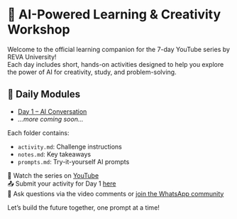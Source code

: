 # 🤖 AI-Powered Learning & Creativity Workshop

Welcome to the official learning companion for the 7-day YouTube series by REVA University!  
Each day includes short, hands-on activities designed to help you explore the power of AI for creativity, study, and problem-solving.

## 📅 Daily Modules

- [Day 1 – AI Conversation](./D1-AI-Conversation/)
- _...more coming soon..._

Each folder contains:

- `activity.md`: Challenge instructions
- `notes.md`: Key takeaways
- `prompts.md`: Try-it-yourself AI prompts

🎥 Watch the series on [YouTube](#https://www.youtube.com/@revauniversity_official/videos)  
📤 Submit your activity for Day 1 [here](https://forms.office.com/r/8dK6yh7Zmd)  
💬 Ask questions via the video comments or [join the WhatsApp community](#https://chat.whatsapp.com/FeceuJrZ7J03brdk0zkMec)

Let’s build the future together, one prompt at a time!
